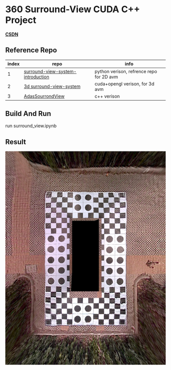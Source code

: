 # 360 Surround-View CUDA C++ Project

**[CSDN](https://blog.csdn.net/zyy_1278735167/article/details/133716840?spm=1001.2014.3001.5502)**

## Reference Repo

|index|repo|info|
|----|----|----|
|1|[surround-view-system-introduction](https://github.com/neozhaoliang/surround-view-system-introduction)|python verison, refrence repo for 2D avm|
|2|[3d surround-view-system](https://github.com/SokratG/Surround-View)|cuda+opengl verison, for 3d avm|
|3|[AdasSourrondView](https://github.com/JokerEyeAdas/AdasSourrondView)|c++ verison|

## Build And Run
run surround_view.ipynb
## Result

<div style="max-width=300px"><img src="./surround.jpg"></div>
